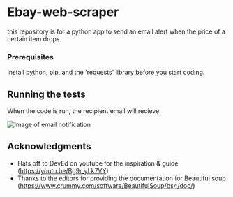 # Ebay-web-scraper
this repository is for a python app to send an email alert when the price of a certain item drops. 

### Prerequisites

Install python, pip, and the 'requests' library before you start coding. 

## Running the tests

When the code is run, the recipient email will recieve: 

![Image of email notification](https://github.com/ken-sok/ebay-web-scraper/blob/master/test.png)

## Acknowledgments

* Hats off to DevEd on youtube for the inspiration & guide (https://youtu.be/Bg9r_yLk7VY)
* Thanks to the editors for providing the documentation for Beautiful soup 
(https://www.crummy.com/software/BeautifulSoup/bs4/doc/)
